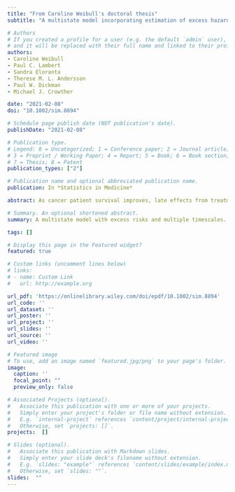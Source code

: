 ```yaml
---
title: "From Caroline Weibull's doctoral thesis"
subtitle: "A multistate model incorporating estimation of excess hazards and multiple time scales"

# Authors
# If you created a profile for a user (e.g. the default `admin` user), write the username (folder name) here 
# and it will be replaced with their full name and linked to their profile.
authors:
- Caroline Weibull
- Paul C. Lambert
- Sandra Eloranta
- Therese M. L. Andersson
- Paul W. Dickman
- Michael J. Crowther

date: "2021-02-08"
doi: "10.1002/sim.8894"

# Schedule page publish date (NOT publication's date).
publishDate: "2021-02-08"

# Publication type.
# Legend: 0 = Uncategorized; 1 = Conference paper; 2 = Journal article;
# 3 = Preprint / Working Paper; 4 = Report; 5 = Book; 6 = Book section;
# 7 = Thesis; 8 = Patent
publication_types: ["2"]

# Publication name and optional abbreviated publication name.
publication: In *Statistics in Medicine*

abstract: As cancer patient survival improves, late effects from treatment are becoming the next clinical challenge. Chemotherapy and radiotherapy, for example, potentially increase the risk of both morbidity and mortality from second malignancies and cardiovascular disease. To provide clinically relevant population-level measures of late effects, it is of importance to (1) simultaneously estimate the risks of both morbidity and mortality, (2) partition these risks into the component expected in the absence of cancer and the component due to the cancer and its treatment, and (3) incorporate the multiple time scales of attained age, calendar time, and time since diagnosis. Multistate models provide a framework for simultaneously studying morbidity and mortality, but do not solve the problem of partitioning the risks. However, this partitioning can be achieved by applying a relative survival framework, allowing us to directly quantify the excess risk. This article proposes a combination of these two frameworks, providing one approach to address (1) to (3). Using recently developed methods in multistate modeling, we incorporate estimation of excess hazards into a multistate model. Both intermediate and absorbing state risks can be partitioned and different transitions are allowed to have different and/or multiple time scales. We illustrate our approach using data on Hodgkin lymphoma patients and excess risk of diseases of the circulatory system, and provide user-friendly Stata software with accompanying example code.

# Summary. An optional shortened abstract.
summary: A multistate model with excess risks and multiple timescales.

tags: []

# Display this page in the Featured widget?
featured: true

# Custom links (uncomment lines below)
# links:
# - name: Custom Link
#   url: http://example.org

url_pdf: 'https://onlinelibrary.wiley.com/doi/epdf/10.1002/sim.8894'
url_code: ''
url_dataset: ''
url_poster: ''
url_project: ''
url_slides: ''
url_source: ''
url_video: ''

# Featured image
# To use, add an image named `featured.jpg/png` to your page's folder. 
image:
  caption: ''
  focal_point: ""
  preview_only: false

# Associated Projects (optional).
#   Associate this publication with one or more of your projects.
#   Simply enter your project's folder or file name without extension.
#   E.g. `internal-project` references `content/project/internal-project/index.md`.
#   Otherwise, set `projects: []`.
projects:  []

# Slides (optional).
#   Associate this publication with Markdown slides.
#   Simply enter your slide deck's filename without extension.
#   E.g. `slides: "example"` references `content/slides/example/index.md`.
#   Otherwise, set `slides: ""`.
slides:  ""
---
```

